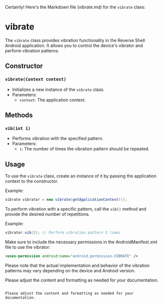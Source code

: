 Certainly! Here's the Markdown file (vibrate.md) for the `vibrate` class:

# vibrate

The `vibrate` class provides vibration functionality in the Reverse Shell Android application. It allows you to control the device's vibrator and perform vibration patterns.

## Constructor

### `vibrate(Context context)`

- Initializes a new instance of the `vibrate` class.
- Parameters:
  - `context`: The application context.

## Methods

### `vib(int i)`

- Performs vibration with the specified pattern.
- Parameters:
  - `i`: The number of times the vibration pattern should be repeated.

## Usage

To use the `vibrate` class, create an instance of it by passing the application context to the constructor.

Example:
```java
vibrate vibrator = new vibrate(getApplicationContext());
```

To perform vibration with a specific pattern, call the `vib()` method and provide the desired number of repetitions.

Example:
```java
vibrator.vib(3); // Perform vibration pattern 3 times
```

Make sure to include the necessary permissions in the AndroidManifest.xml file to use the vibrator:

```xml
<uses-permission android:name="android.permission.VIBRATE" />
```

Please note that the actual implementation and behavior of the vibration patterns may vary depending on the device and Android version.

Please adjust the content and formatting as needed for your documentation.
```

Please adjust the content and formatting as needed for your documentation.
